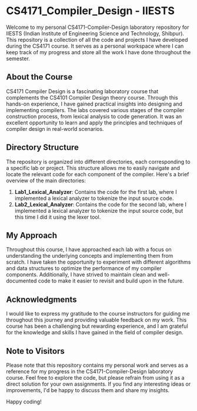 # CS4171_Compiler_Design - IIESTS

Welcome to my personal CS4171-Compiler-Design laboratory repository for IIESTS (Indian Institute of Engineering Science and Technology, Shibpur). This repository is a collection of all the code and projects I have developed during the CS4171 course. It serves as a personal workspace where I can keep track of my progress and store all the work I have done throughout the semester.

## About the Course

CS4171 Compiler Design is a fascinating laboratory course that complements the CS4101 Compiler Design theory course. Through this hands-on experience, I have gained practical insights into designing and implementing compilers. The labs covered various stages of the compiler construction process, from lexical analysis to code generation. It was an excellent opportunity to learn and apply the principles and techniques of compiler design in real-world scenarios.

## Directory Structure

The repository is organized into different directories, each corresponding to a specific lab or project. This structure allows me to easily navigate and locate the relevant code for each component of the compiler. Here's a brief overview of the main directories:

1. **Lab1_Lexical_Analyzer**: Contains the code for the first lab, where I implemented a lexical analyzer to tokenize the input source code.
2. **Lab2_Lexical_Analyzer**: Contains the code for the second lab, where I implemented a lexical analyzer to tokenize the input source code, but this time I did it using the lexer tool.




## My Approach

Throughout this course, I have approached each lab with a focus on understanding the underlying concepts and implementing them from scratch. I have taken the opportunity to experiment with different algorithms and data structures to optimize the performance of my compiler components. Additionally, I have strived to maintain clean and well-documented code to make it easier to revisit and build upon in the future.

## Acknowledgments

I would like to express my gratitude to the course instructors for guiding me throughout this journey and providing valuable feedback on my work. This course has been a challenging but rewarding experience, and I am grateful for the knowledge and skills I have gained in the field of compiler design.

## Note to Visitors

Please note that this repository contains my personal work and serves as a reference for my progress in the CS4171-Compiler-Design laboratory course. Feel free to explore the code, but please refrain from using it as a direct solution for your own assignments. If you find any interesting ideas or improvements, I'd be happy to discuss them and share my insights.

Happy coding!
